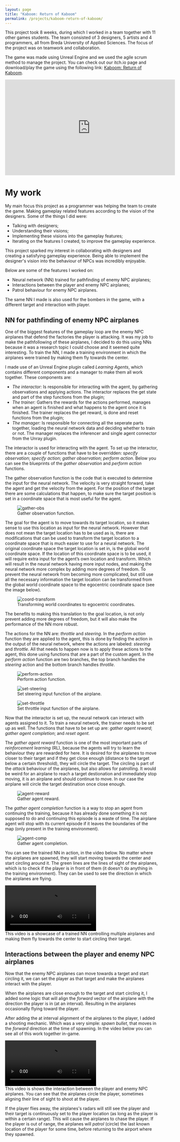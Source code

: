 ```yaml
---
layout: page
title: "Kaboom: Return of Kaboom"
permalink: /projects/kaboom-return-of-kaboom/
---
```


<link rel="stylesheet" href="/assets/css/links.css">
<link rel="stylesheet" href="/assets/css/videos.css">

This project took 8 weeks, during which I worked in a team together with 11 other games students. The team consisted of 3 designers, 5 artists and 4 programmers, all from Breda University of Applied Sciences. The focus of the project was on teamwork and collaboration.

The game was made using Unreal Engine and we used the agile scrum method to manage the project. You can check out our itch.io page and download/play the game using the following link: <a href="https://buas.itch.io/team-ginger" target="_blank" rel="noopener noreferrer">Kaboom: Return of Kaboom</a>.


<div class="youtube-video-container">
  <iframe width="560" height="315" src="https://www.youtube.com/embed/zk-24I7OJf8" frameborder="0" allowfullscreen></iframe>
</div>

# My work
My main focus this project as a programmer was helping the team to create the game. Making gameplay related features according to the vision of the designers. Some of the things I did were:
- Talking with designers;
- Understanding their visions;
- Implementing these visions into the gameplay features;
- Iterating on the features I created, to improve the gameplay experience.

This project sparked my interest in collaborating with designers and creating a satisfying gameplay experience. Being able to implement the designer's vision into the behaviour of NPCs was incredibly enjoyable.

Below are some of the features I worked on:
- Neural network (NN) trained for pathfinding of enemy NPC airplanes;
- Interactions between the player and enemy NPC airplanes;
- Patrol behaviour for enemy NPC airplanes.

The same NN I made is also used for the bombers in the game, with a different target and interaction with player.

## NN for pathfinding of enemy NPC airplanes

One of the biggest features of the gameplay loop are the enemy NPC airplanes that defend the factories the player is attacking. It was my job to make the pathfollowing of these airplanes, I decided to do this using NNs because it was a research topic I could choose and it seemed quite interesting. To train the NN, I made a training environment in which the airplanes were trained by making them fly towards the center. 

I made use of an Unreal Engine plugin called *Learning Agents*, which contains different components and a manager to make them all work together. These components are:
- *The interactor:* Is responsible for interacting with the agent, by gathering observations and applying actions. The interactor replaces the get state and part of the step functions from the plugin;
- *The trainer:* Gathers the rewards for the actions performed, manages when an agent is finished and what happens to the agent once it is finished. The trainer replaces the get reward, is done and reset functions from the plugin;
- *The manager:* Is responsible for connecting all the seperate parts together, loading the neural network data and deciding whether to train or not. The manager replaces the inferencer and single agent connector from the Unray plugin.

The interactor is used for interacting with the agent. To set up the interactor, there are a couple of functions that have to be overridden: *specify observation*; *specify action*; *gather observation*; *perform action*. Below you can see the blueprints of the *gather observation* and *perform action* functions. 

The gather observation function is the code that is executed to determine the input for the neural network. The velocity is very straight forward, take the agent and get the velocity from the agent. For the position of the target there are some calculations that happen, to make sure the target position is set in a coordinate space that is most useful for the agent.

<figure>
  <img src="assets/images/kaboom/GatherObservation.png" alt="gather-obs">
  <figcaption>Gather observation function.</figcaption>
</figure>

The goal for the agent is to move towards its target location, so it makes sense to use this location as input for the neural network. However that does not mean the target location has to be used as is, there are modifications that can be used to transform the target location to a coordinate space that is much easier to use for a neural network. The original coordinate space the target location is set in, is the global world coordinate space. If the location of this coordinate space is to be used, it will require extra input for the agent’s own location and transform. Which will result in the neural network having more input nodes, and making the neural network more complex by adding more degrees of freedom. To prevent the neural network from becoming more complicated, but still use all the necessary information the target location can be transformed from the global world coordinate space to the egocentric coordinate space (see the image below).

<figure>
  <img src="assets/images/kaboom/CoordinatesTransformation.png" alt="coord-transform">
  <figcaption>Transforming world coordinates to egocentric coordinates.</figcaption>
</figure>

The benefits to making this translation to the goal location, is not only prevent adding more degrees of freedom, but it will also make the performance of the NN more robust.

The actions for the NN are: *throttle* and *steering*. In the *perform action* function they are applied to the agent, this is done by finding the action in the output of the neural network, where the actions are labeled: *steering* and *throttle*. All that needs to happen now is to apply these actions to the agent, this done using functions that are a part of the custom agent. In the *perform action* function are two branches, the top branch handles the *steering* action and the bottom branch handles *throtlle*.

<figure>
  <img src="assets/images/kaboom/PerformAction.png" alt="perform-action">
  <figcaption>Perform action function.</figcaption>
</figure>

<figure>
  <img src="assets/images/kaboom/SetSteeringInput.png" alt="set-steering">
  <figcaption>Set steering input function of the airplane.</figcaption>
</figure>

<figure>
  <img src="assets/images/kaboom/SetThrottleInput.png" alt="set-throttle">
  <figcaption> Set throttle input function of the airplane.</figcaption>
</figure>

Now that the interactor is set up, the neural network can interact with agents assigned to it. To train a neural network, the trainer needs to be set up as well. The functions that have to be set up are: *gather agent reward*; *gather agent completion*; and *reset agent*.

The *gather agent reward* function is one of the most important parts of *reinforcement learning* (RL), because the agents will try to learn the behaviour they are rewarded for here. It is desired for the airplanes to move closer to their target and if they get close enough (distance to the target below a certain threshold), they will circle the target. The circling is part of the *attack* behaviour of the airplanes, but also allows for patrolling. It would be weird for an airplane to reach a target destionation and immediately stop moving, it is an airplane and should continue to move. In our case the airplane will circle the target destination once close enough. 

<figure>
  <img src="assets/images/kaboom/GatherAgentReward.png" alt="agent-reward">
  <figcaption>Gather agent reward.</figcaption>
</figure>

The *gather agent completion* function is a way to stop an agent from continuing the training, because it has already done something it is not supposed to do and continuing this episode is a waste of time. The airplane agent will stop with its current episode if it leaves the boundaries of the map (only present in the training environment).

<figure>
  <img src="assets/images/kaboom/GatherAgentCompletion.png" alt="agent-comp">
  <figcaption>Gather agent completion.</figcaption>
</figure>

You can see the trained NN in action, in the video below. No matter where the airplanes are spawned, they will start moving towards the center and start circling around it. The green lines are the lines of sight of the airplanes, which is to check if the player is in front of them (it doesn't do anything in the training environment). They can be used to see the direction in which the airplanes are flying.

<div class="video-container">
  <video controls>
    <source src="/assets/videos/trained_NN_airplanes.mp4" type="video/mp4">
    Your browser does not support the video tag.
  </video>
  <figcaption>
    This video is a showcase of a trained NN controlling multiple airplanes and making them fly towards the center to start circling their target.
  </figcaption>
</div>

## Interactions between the player and enemy NPC airplanes

Now that the enemy NPC airplanes can move towards a target and start circling it, we can set the player as that target and make the airplanes interact with the player.

When the airplanes are close enough to the target and start circling it, I added some logic that will align the *forward* vector of the airplane with the direction the player is in (at an interval). Resulting in the airplanes occasionally flying toward the player.

After adding the at interval alignment of the airplanes to the player, I added a shooting mechanic. Which was a very simple: *spawn bullet*, that moves in the *forward* direction at the time of spawning. In the video below you can see all of this work together in-game.

<div class="video-container">
  <video controls>
    <source src="/assets/videos/airplanes_interaction.mp4" type="video/mp4">
    Your browser does not support the video tag.
  </video>
  <figcaption>
    This video is shows the interaction between the player and enemy NPC airplanes. You can see that the airplanes circle the player, sometimes aligning their line of sight to shoot at the player.
  </figcaption>
</div>

If the player flies away, the airplanes's radars will still see the player and their target is continuously set to the player location (as long as the player is within a certain range). This will cause the airplanes to chase the player. If the player is out of range, the airplanes will *patrol* (circle) the last known location of the player for some time, before returning to the airport where they spawned.
